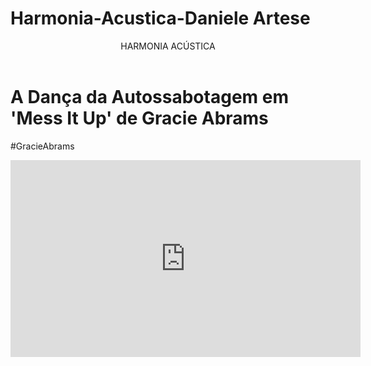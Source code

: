 # Harmonia-Acustica-Daniele Artese
<body>

<header>HARMONIA ACÚSTICA</header>


<h1>A Dança da Autossabotagem em 'Mess It Up' de Gracie Abrams</h1>
<p>#GracieAbrams</p>

<iframe width="560" height="315" src="https://www.youtube.com/embed/tkxdXImu3ak?si=FLURJu-qpFwr_WcP" title="YouTube video player" frameborder="0" allow="accelerometer; autoplay; clipboard-write; encrypted-media; gyroscope; picture-in-picture; web-share" referrerpolicy="strict-origin-when-cross-origin" allowfullscreen></iframe>

<body>
